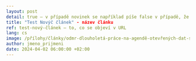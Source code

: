 ```yaml
---
layout: post
detail: true – v případě novinek se například píše false v případě, že je v novince jen to, co vidíme na titulní stránce PODu a není tam nic k rozkliknutí
title: "Test Novýč článek" - název článku
ref: test-nový-článek – to, co se objeví v URL
lang: cs
image: /přílohy/články/odmr-dlouholetá-práce-na-agendě-otevřených-dat-se-vyplatila/ODMR_ČR.webp - zde cesta, která vede k obrázku, který bude jako titulní
author: jmeno_prijmeni
date: 2024-04-02 06:00:00 +02:00
---
```


